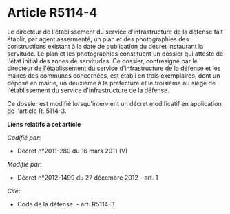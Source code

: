 # Article R5114-4

Le directeur de l'établissement du service d'infrastructure de la défense fait établir, par agent assermenté, un plan et des
photographies des constructions existant à la date de publication du décret instaurant la servitude. Le plan et les
photographies constituent un dossier qui atteste de l'état initial des zones de servitudes. Ce dossier, contresigné par le
directeur de l'établissement du service d'infrastructure de la défense et les maires des communes concernées, est établi en
trois exemplaires, dont un déposé en mairie, un deuxième à la préfecture et le troisième au         siège de l'établissement
du service d'infrastructure de la défense. 

Ce dossier est modifié lorsqu'intervient un décret modificatif en application de l'article R. 5114-3.

**Liens relatifs à cet article**

_Codifié par_:

  - Décret n°2011-280 du 16 mars 2011 (V)

_Modifié par_:

  - Décret n°2012-1499 du 27 décembre 2012 - art. 1

_Cite_:

  - Code de la défense. - art. R5114-3
